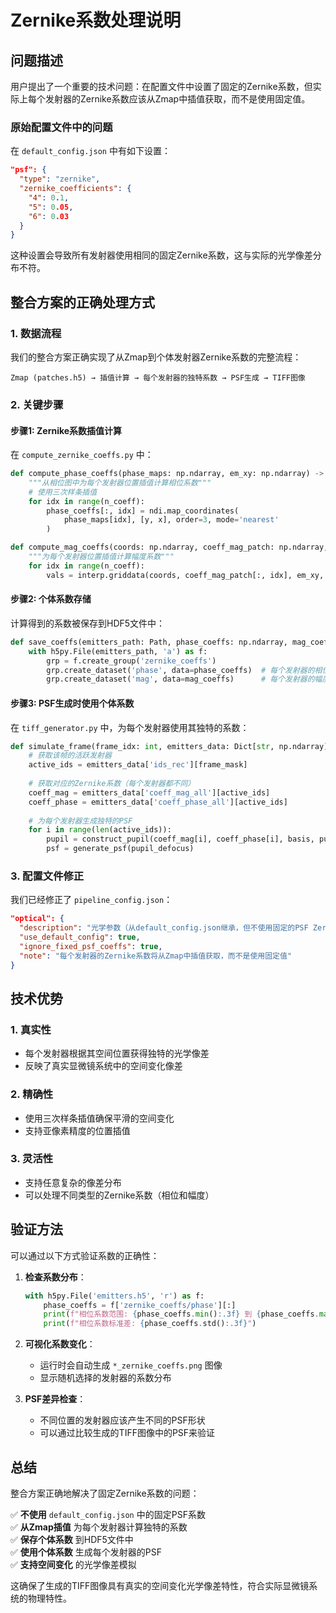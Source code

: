 # Zernike系数处理说明

## 问题描述

用户提出了一个重要的技术问题：在配置文件中设置了固定的Zernike系数，但实际上每个发射器的Zernike系数应该从Zmap中插值获取，而不是使用固定值。

### 原始配置文件中的问题

在 `default_config.json` 中有如下设置：
```json
"psf": {
  "type": "zernike",
  "zernike_coefficients": {
    "4": 0.1,
    "5": 0.05,
    "6": 0.03
  }
}
```

这种设置会导致所有发射器使用相同的固定Zernike系数，这与实际的光学像差分布不符。

## 整合方案的正确处理方式

### 1. 数据流程

我们的整合方案正确实现了从Zmap到个体发射器Zernike系数的完整流程：

```
Zmap (patches.h5) → 插值计算 → 每个发射器的独特系数 → PSF生成 → TIFF图像
```

### 2. 关键步骤

#### 步骤1: Zernike系数插值计算

在 `compute_zernike_coeffs.py` 中：

```python
def compute_phase_coeffs(phase_maps: np.ndarray, em_xy: np.ndarray) -> np.ndarray:
    """从相位图中为每个发射器位置插值计算相位系数"""
    # 使用三次样条插值
    for idx in range(n_coeff):
        phase_coeffs[:, idx] = ndi.map_coordinates(
            phase_maps[idx], [y, x], order=3, mode='nearest'
        )

def compute_mag_coeffs(coords: np.ndarray, coeff_mag_patch: np.ndarray, em_xy: np.ndarray) -> np.ndarray:
    """为每个发射器位置插值计算幅度系数"""
    for idx in range(n_coeff):
        vals = interp.griddata(coords, coeff_mag_patch[:, idx], em_xy, method='cubic')
```

#### 步骤2: 个体系数存储

计算得到的系数被保存到HDF5文件中：
```python
def save_coeffs(emitters_path: Path, phase_coeffs: np.ndarray, mag_coeffs: np.ndarray):
    with h5py.File(emitters_path, 'a') as f:
        grp = f.create_group('zernike_coeffs')
        grp.create_dataset('phase', data=phase_coeffs)  # 每个发射器的相位系数
        grp.create_dataset('mag', data=mag_coeffs)      # 每个发射器的幅度系数
```

#### 步骤3: PSF生成时使用个体系数

在 `tiff_generator.py` 中，为每个发射器使用其独特的系数：

```python
def simulate_frame(frame_idx: int, emitters_data: Dict[str, np.ndarray], ...):
    # 获取该帧的活跃发射器
    active_ids = emitters_data['ids_rec'][frame_mask]
    
    # 获取对应的Zernike系数（每个发射器都不同）
    coeff_mag = emitters_data['coeff_mag_all'][active_ids]
    coeff_phase = emitters_data['coeff_phase_all'][active_ids]
    
    # 为每个发射器生成独特的PSF
    for i in range(len(active_ids)):
        pupil = construct_pupil(coeff_mag[i], coeff_phase[i], basis, pupil_mask)
        psf = generate_psf(pupil_defocus)
```

### 3. 配置文件修正

我们已经修正了 `pipeline_config.json`：

```json
"optical": {
  "description": "光学参数（从default_config.json继承，但不使用固定的PSF Zernike系数）",
  "use_default_config": true,
  "ignore_fixed_psf_coeffs": true,
  "note": "每个发射器的Zernike系数将从Zmap中插值获取，而不是使用固定值"
}
```

## 技术优势

### 1. 真实性
- 每个发射器根据其空间位置获得独特的光学像差
- 反映了真实显微镜系统中的空间变化像差

### 2. 精确性
- 使用三次样条插值确保平滑的空间变化
- 支持亚像素精度的位置插值

### 3. 灵活性
- 支持任意复杂的像差分布
- 可以处理不同类型的Zernike系数（相位和幅度）

## 验证方法

可以通过以下方式验证系数的正确性：

1. **检查系数分布**：
   ```python
   with h5py.File('emitters.h5', 'r') as f:
       phase_coeffs = f['zernike_coeffs/phase'][:]
       print(f"相位系数范围: {phase_coeffs.min():.3f} 到 {phase_coeffs.max():.3f}")
       print(f"相位系数标准差: {phase_coeffs.std():.3f}")
   ```

2. **可视化系数变化**：
   - 运行时会自动生成 `*_zernike_coeffs.png` 图像
   - 显示随机选择的发射器的系数分布

3. **PSF差异检查**：
   - 不同位置的发射器应该产生不同的PSF形状
   - 可以通过比较生成的TIFF图像中的PSF来验证

## 总结

整合方案正确地解决了固定Zernike系数的问题：

✅ **不使用** `default_config.json` 中的固定PSF系数  
✅ **从Zmap插值** 为每个发射器计算独特的系数  
✅ **保存个体系数** 到HDF5文件中  
✅ **使用个体系数** 生成每个发射器的PSF  
✅ **支持空间变化** 的光学像差模拟  

这确保了生成的TIFF图像具有真实的空间变化光学像差特性，符合实际显微镜系统的物理特性。
